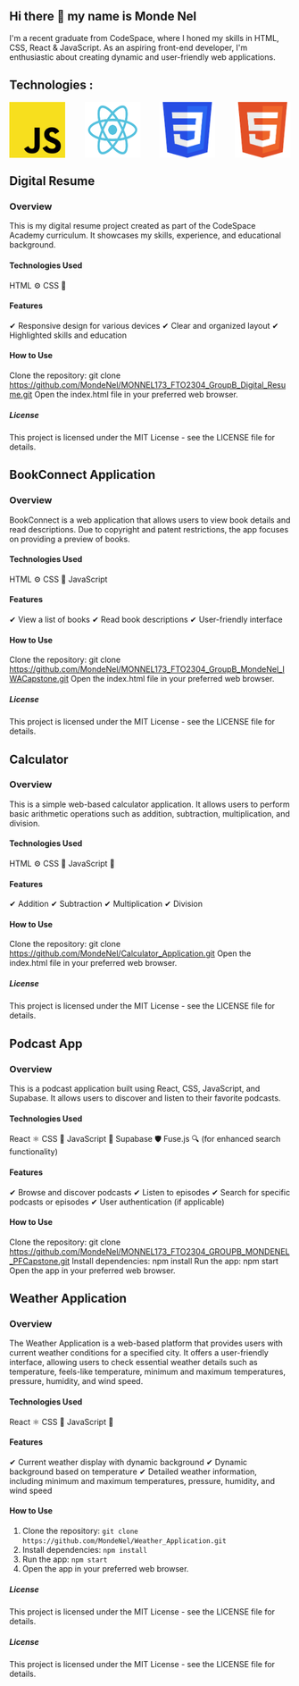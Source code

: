 ## Hi there 👋 my name is Monde Nel

I'm a recent graduate from CodeSpace, where I honed my skills in HTML, CSS, React & JavaScript. As an aspiring front-end developer, I'm enthusiastic about creating dynamic and user-friendly web applications.

## Technologies :
<div style="display: flex; justify-content: space-between; align-items: center; gap: 20px">
    <img src="https://github.com/MondeNel/MondeNel/blob/fc5ddda3f6ab3152fce55047e030f70ce9d266af/JavaScript-logo.png" alt="JavaScript Logo" style="width: 100px; height: 100px;">
    <img src="https://github.com/MondeNel/MondeNel/blob/fc5ddda3f6ab3152fce55047e030f70ce9d266af/react.jpg" alt="React Logo" style="width: 100px; height: 100px;">
    <img src="https://github.com/MondeNel/MondeNel/blob/c38e3209620e9fe84c30ace8c2bf5575bcf1bf7d/css.png" alt="CSS Logo" style="width: 100px; height: 100px;">
    <img src="https://github.com/MondeNel/MondeNel/blob/c38e3209620e9fe84c30ace8c2bf5575bcf1bf7d/html.png" alt="HTML Logo" style="width: 100px; height: 100px;">
</div>




## Digital Resume

### Overview
This is my digital resume project created as part of the CodeSpace Academy curriculum. It showcases my skills, experience, and educational background.

#### Technologies Used
HTML ⚙️
CSS 🎨

#### Features
✔ Responsive design for various devices
✔ Clear and organized layout
✔ Highlighted skills and education

#### How to Use
Clone the repository: git clone https://github.com/MondeNel/MONNEL173_FTO2304_GroupB_Digital_Resume.git
Open the index.html file in your preferred web browser.

##### License
This project is licensed under the MIT License - see the LICENSE file for details.



## BookConnect Application

### Overview
BookConnect is a web application that allows users to view book details and read descriptions. Due to copyright and patent restrictions, the app focuses on providing a preview of books.

#### Technologies Used
HTML ⚙️
CSS 🎨
JavaScript

#### Features
✔ View a list of books
✔  Read book descriptions
✔ User-friendly interface
 
#### How to Use
Clone the repository: git clone https://github.com/MondeNel/MONNEL173_FTO2304_GroupB_MondeNel_IWACapstone.git
Open the index.html file in your preferred web browser.

##### License
This project is licensed under the MIT License - see the LICENSE file for details.



## Calculator

### Overview
This is a simple web-based calculator application. It allows users to perform basic arithmetic operations such as addition, subtraction, multiplication, and division.

#### Technologies Used
HTML ⚙️
CSS 🎨
JavaScript 🚀

#### Features
✔ Addition
✔ Subtraction
✔ Multiplication
✔ Division

#### How to Use
Clone the repository: git clone https://github.com/MondeNel/Calculator_Application.git
Open the index.html file in your preferred web browser.

##### License
This project is licensed under the MIT License - see the LICENSE file for details.



## Podcast App

### Overview
This is a podcast application built using React, CSS, JavaScript, and Supabase. It allows users to discover and listen to their favorite podcasts.

#### Technologies Used
React ⚛️
CSS 🎨
JavaScript 🚀
Supabase 🛡️
Fuse.js 🔍 (for enhanced search functionality)

#### Features
✔ Browse and discover podcasts
✔ Listen to episodes
✔ Search for specific podcasts or episodes
✔ User authentication (if applicable)

#### How to Use
Clone the repository: git clone https://github.com/MondeNel/MONNEL173_FTO2304_GROUPB_MONDENEL_PFCapstone.git
Install dependencies: npm install
Run the app: npm start
Open the app in your preferred web browser.


## Weather Application

### Overview
The Weather Application is a web-based platform that provides users with current weather conditions for a specified city. It offers a user-friendly interface, allowing users to check essential weather details such as temperature, feels-like temperature, minimum and maximum temperatures, pressure, humidity, and wind speed.

#### Technologies Used
React ⚛️
CSS 🎨
JavaScript 🚀


#### Features
✔ Current weather display with dynamic background
✔ Dynamic background based on temperature
✔ Detailed weather information, including minimum and maximum temperatures, pressure, humidity, and wind speed

#### How to Use
1. Clone the repository: `git clone https://github.com/MondeNel/Weather_Application.git`
2. Install dependencies: `npm install`
3. Run the app: `npm start`
4. Open the app in your preferred web browser.


##### License
This project is licensed under the MIT License - see the LICENSE file for details.


##### License
This project is licensed under the MIT License - see the LICENSE file for details.
